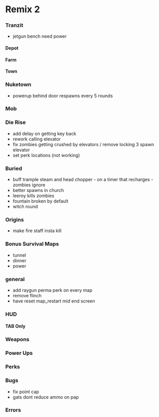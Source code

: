 # Remix 2

### Tranzit

- jetgun bench need power

#### Depot

#### Farm

#### Town

### Nuketown

- powerup behind door respawns every 5 rounds

### Mob

### Die Rise

- add delay on getting key back
- rework calling elevator
- fix zombies getting crushed by elevators / remove locking 3 spawn elevator
- set perk locations (not working)

### Buried

- buff trample steam and head chopper - on a timer that recharges - zombies ignore
- better spawns in church
- leeroy kills zombies
- fountain broken by default
- witch round

### Origins

- make fire staff insta kill

### Bonus Survival Maps

- tunnel
- dinner
- power

### general

- add raygun perma perk on every map
- remove flinch
- have reset map_restart mid end screen

### HUD

#### TAB Only

### Weapons

### Power Ups

### Perks

### Bugs

- fix point cap
- gats dont reduce ammo on pap

### Errors
